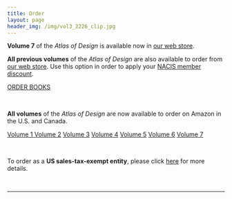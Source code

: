 ```yaml
---
title: Order
layout: page
header_img: /img/vol3_2226_clip.jpg
---
```


**Volume 7** of the <em>Atlas of Design</em> is available now in [our web store](https://atlasofdesign.bigcartel.com/). 

**All previous volumes** of the <em>Atlas of Design</em> are also available to order from [our web store](https://atlasofdesign.bigcartel.com/). Use this option in order to apply your [NACIS member discount](https://nacis.org/initiatives/atlas-of-design/atlas-member-discount-code/).

<a href="https://atlasofdesign.bigcartel.com/" target="_blank" class="button button-blue">ORDER BOOKS  <i class="fa fa-book"></i></a>

<br>

**All volumes** of the <em>Atlas of Design</em> are now available to order on Amazon in the U.S. and Canada. 

<a href="https://a.co/d/iguCRwc" target="_blank" class="button button-blue">Volume 1 <i class="fa fa-users"></i></a>
<a href="https://a.co/d/bv1hy7Y" target="_blank" class="button button-blue">Volume 2<i class="fa fa-users"></i></a>
<a href="https://a.co/d/96cuDl5" target="_blank" class="button button-blue">Volume 3<i class="fa fa-users"></i></a>
<a href="https://a.co/d/gXZ32R8" target="_blank" class="button button-blue">Volume 4<i class="fa fa-users"></i></a>
<a href="https://a.co/d/beWumF7" target="_blank" class="button button-blue">Volume 5<i class="fa fa-users"></i></a>
<a href="https://a.co/d/fSK3rEa" target="_blank" class="button button-blue">Volume 6<i class="fa fa-users"></i></a>
<a href="https://amazon.com/dp/B0DJQJ16RT" target="_blank" class="button button-blue">Volume 7<i class="fa fa-users"></i></a>

<br>

To order as a **US sales-tax-exempt entity**, please click [here](https://atlasofdesign.bigcartel.com/tax-exempt) for more details.




<br>
<hr>
<br>



<!--
<a href="https://forms.gle/5e4yfBRvRCZUube56" target="_blank" class="button button-blue">Contact form for Volume 1 and 4 reprints  <i class="fa fa-list"></i></a>
-->

